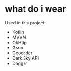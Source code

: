 # what do i wear
Used in this project:</br>
  * Kotlin
  * MVVM
  * OkHttp
  * Gson
  * Geocoder
  * Dark Sky API
  * Dagger

